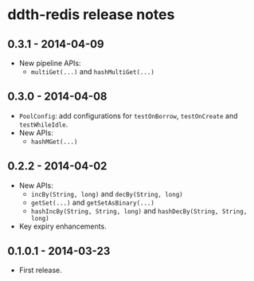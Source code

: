 ddth-redis release notes
========================

0.3.1 - 2014-04-09
------------------
- New pipeline APIs:
  - `multiGet(...)` and `hashMultiGet(...)`


0.3.0 - 2014-04-08
------------------
- `PoolConfig`: add configurations for `testOnBorrow`, `testOnCreate` and `testWhileIdle`.
- New APIs:
  - `hashMGet(...)`


0.2.2 - 2014-04-02
------------------
- New APIs:
  - `incBy(String, long)` and `decBy(String, long)`
  - `getSet(...)` and `getSetAsBinary(...)`
  - `hashIncBy(String, String, long)` and `hashDecBy(String, String, long)`
- Key expiry enhancements.


0.1.0.1 - 2014-03-23
--------------------
- First release.
